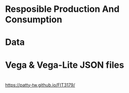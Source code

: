 # Resposible Production And Consumption 


# Data

# Vega & Vega-Lite JSON files

# 

https://patty-tw.github.io/FIT3179/ 
